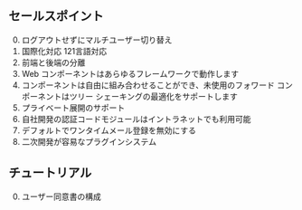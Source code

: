 ## セールスポイント

0. ログアウトせずにマルチユーザー切り替え
1. 国際化対応 121言語対応
2. 前端と後端の分離
3. Web コンポーネントはあらゆるフレームワークで動作します
4. コンポーネントは自由に組み合わせることができ、未使用のフォワード コンポーネントはツリー シェーキングの最適化をサポートします
5. プライベート展開のサポート
6. 自社開発の認証コードモジュールはイントラネットでも利用可能
7. デフォルトでワンタイムメール登録を無効にする
8. 二次開発が容易なプラグインシステム

## チュートリアル

0. ユーザー同意書の構成